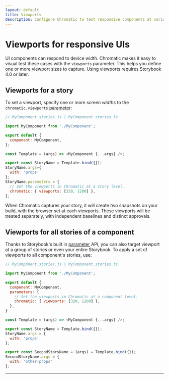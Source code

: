 ```yaml
---
layout: default
title: Viewports
description: Configure Chromatic to test responsive components at various viewports
---
```


# Viewports for responsive UIs

UI components can respond to device width. Chromatic makes it easy to visual test these cases with the `viewports` parameter. This helps you define one or more viewport sizes to capture. Using viewports requires Storybook 4.0 or later.

## Viewports for a story

To set a viewport, specify one or more screen _widths_ to the `chromatic.viewports` [parameter](https://storybook.js.org/docs/react/writing-stories/parameters#story-parameters):

```js
// MyComponent.stories.js | MyComponent.stories.ts

import MyComponent from './MyComponent';

export default {
  component: MyComponent,
};

const Template = (args) => <MyComponent {...args} />;

export const StoryName = Template.bind({});
StoryName.args={
  with: 'props'
};
StoryName.parameters = {
  // Set the viewports in Chromatic at a story level.
  chromatic: { viewports: [320, 1200] },
};

```

When Chromatic captures your story, it will create _two_ snapshots on your build, with the browser set at each viewports. These viewports will be treated separately, with independent baselines and distinct approvals.

## Viewports for all stories of a component

Thanks to Storybook's built in [parameter](https://storybook.js.org/docs/react/writing-stories/parameters#component-parameters) API, you can also target viewport at a group of stories or even your entire Storybook. To apply a set of viewports to all component's stories, use:

```js
// MyComponent.stories.js | MyComponent.stories.ts

import MyComponent from './MyComponent';

export default {
  component: MyComponent,
  parameters: {
    // Set the viewports in Chromatic at a component level.
    chromatic: { viewports: [320, 1200] },
  },
}

const Template = (args) => <MyComponent {...args} />;

export const StoryName = Template.bind({});
StoryName.args = {
  with: 'props'
};

export const SecondStoryName = (args) = Template.bind({});
SecondStoryName.args = {
  with: 'other-props'
};

```

---
